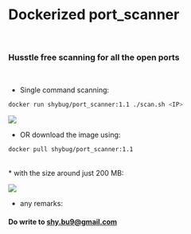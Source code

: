 # Dockerized port_scanner
<br>

### Husstle free scanning for all the open ports
<br>

* Single command scanning:

```bash
docker run shybug/port_scanner:1.1 ./scan.sh <IP>
```
![](https://github.com/shybu9/dockerized_tools/assets/112984045/da69363c-500a-4c7d-8d0e-eaf227df9a4c)
<br>

* OR  download the image using:
```bash
docker pull shybug/port_scanner:1.1
```
<br>
* with the size around just 200 MB: <br>

![](https://github.com/shybu9/dockerized_tools/assets/112984045/423a5793-e437-4dd1-826f-f12159eed031)

* any remarks:<br> 
####      Do write to shy.bu9@gmail.com
